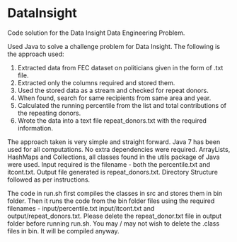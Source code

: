 # DataInsight
Code solution for the Data Insight Data Engineering Problem.

Used Java to solve a challenge problem for Data Insight.
The following is the approach used:

1. Extracted data from FEC dataset on politicians given in the form of .txt file.
2. Extracted only the columns required and stored them.
3. Used the stored data as a stream and checked for repeat donors.
4. When found, search for same recipients from same area and year.
5. Calculated the running percentile from the list and total contributions of the repeating donors.
6. Wrote the data into a text file repeat_donors.txt with the required information.

The approach taken is very simple and straight forward. Java 7 has been used for all computations. No extra dependencies were required.
ArrayLists, HashMaps and Collections, all classes found in the utils package of Java were used.
Input required is the filename - both the percentile.txt and itcont.txt. Output file generated is repeat_donors.txt.
Directory Structure followed as per instructions.

The code in run.sh first compiles the classes in src and stores them in bin folder. Then it runs the code from the bin folder files using the required filenames - input/percentile.txt input/itcont.txt and output/repeat_donors.txt.
Please delete the repeat_donor.txt file in output folder before running run.sh. You may / may not wish to delete the .class files in bin. It will be compiled anyway.